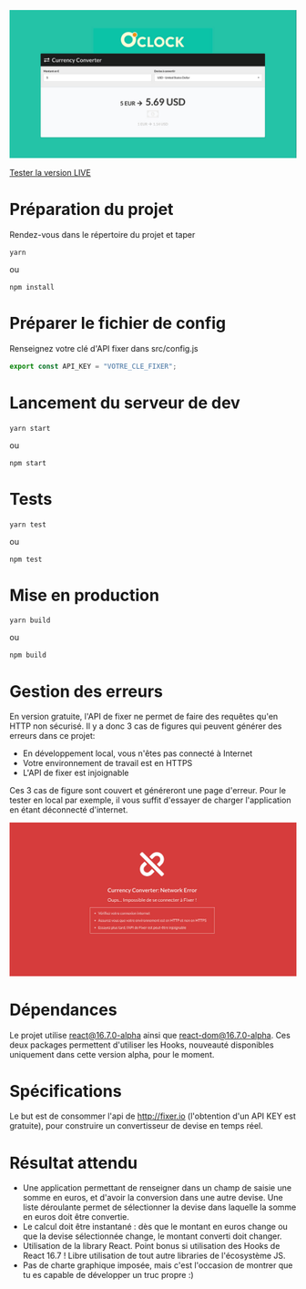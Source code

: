 ![capture d'écran de l'application](./public/capture.jpg)

[Tester la version LIVE](http://oclock-currency-converter.000webhostapp.com/)

# Préparation du projet

Rendez-vous dans le répertoire du projet et taper

	yarn

ou 

	npm install

# Préparer le fichier de config

Renseignez votre clé d'API fixer dans src/config.js

```js
export const API_KEY = "VOTRE_CLE_FIXER";
```

# Lancement du serveur de dev

	yarn start

ou

	npm start

# Tests

	yarn test

ou

	npm test

# Mise en production

	yarn build

ou

	npm build

# Gestion des erreurs

En version gratuite, l'API de fixer ne permet de faire des requêtes qu'en HTTP non sécurisé. Il y a donc 3 cas de figures qui peuvent générer des erreurs dans ce projet:

* En développement local, vous n'êtes pas connecté à Internet
* Votre environnement de travail est en HTTPS
* L'API de fixer est injoignable

Ces 3 cas de figure sont couvert et généreront une page d'erreur. Pour le tester en local par exemple, il vous suffit d'essayer de charger l'application en étant déconnecté d'internet.

![Page d'erreur](./public/error-capture.jpg)

# Dépendances

Le projet utilise react@16.7.0-alpha ainsi que react-dom@16.7.0-alpha. Ces deux packages permettent d'utiliser les Hooks, nouveauté disponibles uniquement dans cette version alpha, pour le moment.

# Spécifications

Le but est de consommer l'api de http://fixer.io (l'obtention d'un API KEY est gratuite), pour
construire un convertisseur de devise en temps réel.

# Résultat attendu

* Une application permettant de renseigner dans un champ de saisie une somme en euros, et d'avoir la conversion dans une autre devise. Une liste déroulante permet de sélectionner la devise dans laquelle la somme en euros doit être convertie.
* Le calcul doit être instantané : dès que le montant en euros change ou que la devise sélectionnée change, le montant converti doit changer.
* Utilisation de la library React. Point bonus si utilisation des Hooks de React 16.7 ! Libre utilisation de tout autre libraries de l'écosystème JS.
* Pas de charte graphique imposée, mais c'est l'occasion de montrer que tu es capable de développer un truc propre :)